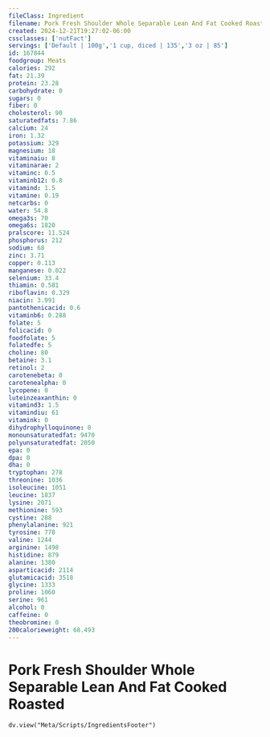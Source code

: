 ```yaml
---
fileClass: Ingredient
filename: Pork Fresh Shoulder Whole Separable Lean And Fat Cooked Roasted
created: 2024-12-21T19:27:02-06:00
cssclasses: ['nutFact']
servings: ['Default | 100g','1 cup, diced | 135','3 oz | 85']
id: 167844
foodgroup: Meats
calories: 292
fat: 21.39
protein: 23.28
carbohydrate: 0
sugars: 0
fiber: 0
cholesterol: 90
saturatedfats: 7.86
calcium: 24
iron: 1.32
potassium: 329
magnesium: 18
vitaminaiu: 8
vitaminarae: 2
vitaminc: 0.5
vitaminb12: 0.8
vitamind: 1.5
vitamine: 0.19
netcarbs: 0
water: 54.8
omega3s: 70
omega6s: 1820
pralscore: 11.524
phosphorus: 212
sodium: 68
zinc: 3.71
copper: 0.113
manganese: 0.022
selenium: 33.4
thiamin: 0.581
riboflavin: 0.329
niacin: 3.991
pantothenicacid: 0.6
vitaminb6: 0.288
folate: 5
folicacid: 0
foodfolate: 5
folatedfe: 5
choline: 80
betaine: 3.1
retinol: 2
carotenebeta: 0
carotenealpha: 0
lycopene: 0
luteinzeaxanthin: 0
vitamind3: 1.5
vitamindiu: 61
vitamink: 0
dihydrophylloquinone: 0
monounsaturatedfat: 9470
polyunsaturatedfat: 2050
epa: 0
dpa: 0
dha: 0
tryptophan: 278
threonine: 1036
isoleucine: 1051
leucine: 1837
lysine: 2071
methionine: 593
cystine: 288
phenylalanine: 921
tyrosine: 778
valine: 1244
arginine: 1498
histidine: 879
alanine: 1380
asparticacid: 2114
glutamicacid: 3518
glycine: 1333
proline: 1060
serine: 961
alcohol: 0
caffeine: 0
theobromine: 0
200calorieweight: 68.493
---
```


# Pork Fresh Shoulder Whole Separable Lean And Fat Cooked Roasted

```dataviewjs
dv.view("Meta/Scripts/IngredientsFooter")
```